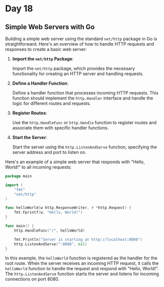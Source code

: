 # Day 18

## Simple Web Servers with Go

Building a simple web server using the standard `net/http` package in Go is straightforward. Here's an overview of how to handle HTTP requests and responses to create a basic web server:

1. **Import the `net/http` Package**:

   Import the `net/http` package, which provides the necessary functionality for creating an HTTP server and handling requests.

2. **Define a Handler Function**:

   Define a handler function that processes incoming HTTP requests. This function should implement the `http.Handler` interface and handle the logic for different routes and requests.

3. **Register Routes**:

   Use the `http.HandleFunc` or `http.Handle` function to register routes and associate them with specific handler functions.

4. **Start the Server**:

   Start the server using the `http.ListenAndServe` function, specifying the server address and port to listen on.

Here's an example of a simple web server that responds with "Hello, World!" to all incoming requests:

```go
package main

import (
	"fmt"
	"net/http"
)

func helloWorld(w http.ResponseWriter, r *http.Request) {
	fmt.Fprintf(w, "Hello, World!")
}

func main() {
	http.HandleFunc("/", helloWorld)

	fmt.Println("Server is starting at http://localhost:8080")
	http.ListenAndServe(":8080", nil)
}
```

In this example, the `helloWorld` function is registered as the handler for the root route. When the server receives an incoming HTTP request, it calls the `helloWorld` function to handle the request and respond with "Hello, World!". The `http.ListenAndServe` function starts the server and listens for incoming connections on port 8080.
